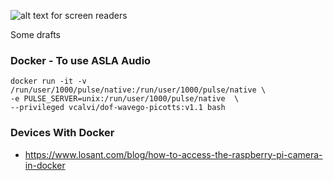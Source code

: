 ![alt text for screen readers](https://repository-images.githubusercontent.com/488006361/cbd94f28-bcfa-4fa4-a784-a9a57678b3fa)

Some drafts 
### Docker - To use ASLA Audio
```
docker run -it -v /run/user/1000/pulse/native:/run/user/1000/pulse/native \
-e PULSE_SERVER=unix:/run/user/1000/pulse/native  \
--privileged vcalvi/dof-wavego-picotts:v1.1 bash
```

### Devices With Docker
- https://www.losant.com/blog/how-to-access-the-raspberry-pi-camera-in-docker

